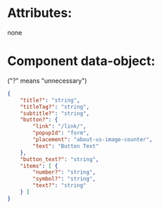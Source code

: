 # Attributes:

none


# Component data-object: 
("?" means "unnecessary")
```json
{
    "title?": "string",
    "titleTag?": "string",
    "subtitle?": "string",
    "button?": {
        "link": "/link/",
        "popupId": "form",
        "placement": "about-us-image-counter",
        "text": "Button Text"
    },
    "button_text?": "string",
    "items": [ {
        "number?": "string",
        "symbol?": "string",
        "text?": "string"
    } ]
}
```